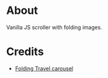 # About

Vanilla JS scroller with folding images.

# Credits

* [Folding Travel carousel](https://codepen.io/camilleguy/pen/xxRrBEJ)
